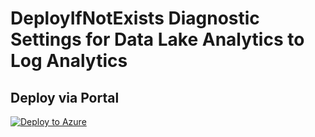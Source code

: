 # DeployIfNotExists Diagnostic Settings for Data Lake Analytics to Log Analytics


## Deploy via Portal

[![Deploy to Azure](http://azuredeploy.net/deploybutton.png)](https://portal.azure.com/#blade/Microsoft_Azure_Policy/CreatePolicyDefinitionBlade/uri/https%3A%2F%2Fraw.githubusercontent.com%2Fsixtencyber%2FAzure-Policies%2Fmain%2FLog_Analytics%2F_Deploy_Based_On_Resource_Tag%2Fdatalake-analytics-to-loganalytics-bytag%2Fdeploy-diagnostic-settings-datalake-analytics-to-loganalytics-bytag.json)


